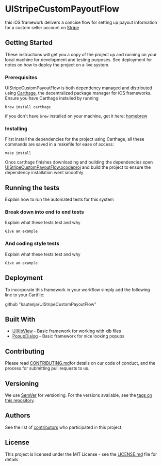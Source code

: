 # UIStripeCustomPayoutFlow

this iOS framework delivers a concise flow for setting up payout information for
a custom seller account on [Stripe][]

[Stripe]: https://stripe.com

## Getting Started

These instructions will get you a copy of the project up and running on your 
local machine for development and testing purposes. See deployment for notes on 
how to deploy the project on a live system.

### Prerequisites

UIStripeCustomPayoutFlow is both dependency managed and distributed using 
[Carthage][], the decentralized package manager for iOS frameworks. Ensure you 
have Carthage installed by running

```shell
brew install carthage
```

if you don't have `brew` installed on your machine, get it here: [homebrew][]

[Carthage]: https://github.com/Carthage/Carthage
[homebrew]: https://brew.sh

### Installing

First install the dependencies for the project using Carthage, all these 
commands are saved in a makefile for ease of access:

```
make install
```

Once carthage finishes downloading and building the dependencies open 
[UIStripeCustomPayoutFlow.xcodeproj][] and build the project to ensure the 
dependency installation went smoothly

[UIStripeCustomPayoutFlow.xcodeproj]: ./UIStripeCustomPayoutFlow.xcodeproj

## Running the tests

Explain how to run the automated tests for this system

### Break down into end to end tests

Explain what these tests test and why

```
Give an example
```

### And coding style tests

Explain what these tests test and why

```
Give an example
```

## Deployment

To incorporate this framework in your workflow simply add the following line to
your Cartfile:

github "kautenja/UIStripeCustomPayoutFlow"

## Built With

* [UIXibView][] - Basic framework for working with xib files
* [PopupDialog][] - Basic framework for nice looking popups

[UIXibView]: https://github.com/kautenja/UIXibView
[PopupDialog]: https://github.com/orderella/PopupDialog

## Contributing

Please read [CONTRIBUTING.md][]for details on our code of conduct, and the process for submitting pull requests to us.

[CONTRIBUTING.md]: ./CONTRIBUTING.md

## Versioning

We use [SemVer](http://semver.org/) for versioning. For the versions available, 
see the [tags on this repository](https://github.com/kautenja/UIStripeCustomPayoutFlow/tags). 

## Authors

See the list of [contributors](https://github.com/kautenja/UIStripeCustomPayoutFlow/contributors) who participated in this project.

## License

This project is licensed under the MIT License - see the [LICENSE.md][] file 
for details

[LICENSE.md]: ./LICENSE.md
